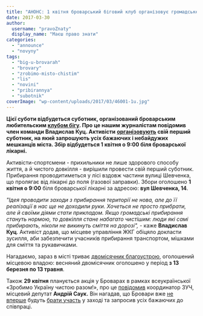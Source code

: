 ```yaml
---
title: "АНОНС: 1 квітня броварський біговий клуб організовує громадське прибирання"
date: 2017-03-30
author: 
  username: "pravoZnaty"
  display_name: "Маєш право знати"
categories: 
  - "announce"
  - "novyny"
tags: 
  - "big-u-brovarah"
  - "brovary"
  - "zrobimo-misto-chistim"
  - "lis"
  - "novini"
  - "pribirannya"
  - "subotnik"
coverImage: "wp-content/uploads/2017/03/46001-1u.jpg"
---
```


**Цієї суботи відбудеться суботник, організований броварським любительским [клубом бігу](https://mpz.brovary.org/amatorskyj-bigovyj-klub-u-brovarah-nedilni-probizhky-ta-marafony-foto/). Про це нашим журналістам повідомив член команди Владислав Куц. Активісти** **[організовують](https://www.facebook.com/events/269832160125687/) свій перший суботник, на який запрошують усіх бажаючих і небайдужих мешканців міста. Збір відбудеться 1 квітня о 9:00 біля броварської лікарні.**

Активісти-спортсмени - прихильники не лише здорового способу життя, а й чистого довкілля - вирішили провести свій перший суботник. Прибирання проводитиметься у лісі вздовж частини вулиці Шевченка, що пролягає від лікарні до поля (газової заправки). Збори оголошено **1 квітня о 9:00** біля броварської лікарні за адресою: **вул Шевченка, 14**.

_"Ідея проводити заходи з прибирання території не нова, але до її реалізації в нас ще не доходили руки. Хочеться не просто прибрати, але й своїми діями стати прикладом. Якщо громадські прибирання стануть нормою, то довкілля стане набагато чистішим: люди які самі прибирають, ніколи не викинуть сміття на дорозі",_ - каже **Владислав Куц**. Активіст додав, що місцеве управління ЖКГ обіцяло докласти зусилля, аби забезпечити учасників прибирання транспортом, мішками для сміття та рукавичками.

Нагадаємо, зараз в місті триває [двомісячник благоустрою](https://mpz.brovary.org/brovarska-vlada-ogolosyla-dvomisyachnyk-blagoustroyu/), оголошений місцевою владою: весняний двомісячник оголошено у період **з 13 березня по 13 травня**.

Також **29 квітня** планується акція у Броварах в рамках всеукраїнської «Зробимо Україну чистою разом!», про це [повідомив](https://www.facebook.com/groups/brovary/permalink/1587714794591814/) координатор ЗУЧ, місцевий депутат **Андрій Саук.** Він нагадав, що Бровари вже [не вперше](https://mpz.brovary.org/v-brovarah-startuye-aktsiya-zrobymo-brovary-chystymy-2016/) будуть [брати участь](https://mpz.brovary.org/let-s-do-it-bro-mayzhe-dvi-sotni-brovarchan-viyshli-na-pribirannya-lisu/) у заході та запросив усіх бажаючих до співпраці.
